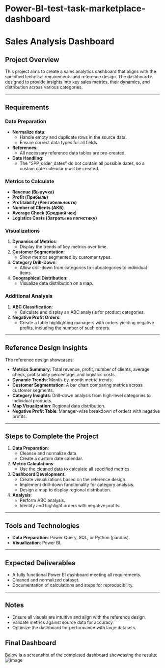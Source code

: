 # Power-BI-test-task-marketplace-dashboard

# Sales Analysis Dashboard

## Project Overview
This project aims to create a sales analytics dashboard that aligns with the specified technical requirements and reference design. The dashboard is designed to provide insights into key sales metrics, their dynamics, and distribution across various categories.

---

## Requirements
### Data Preparation
- **Normalize data**:
  - Handle empty and duplicate rows in the source data.
  - Ensure correct data types for all fields.
- **References**:
  - All necessary reference data tables are pre-created.
- **Date Handling**:
  - The "SPP_order_dates" do not contain all possible dates, so a custom date calendar must be created.

### Metrics to Calculate
- **Revenue (Выручка)**
- **Profit (Прибыль)**
- **Profitability (Рентабельность)**
- **Number of Clients (АКБ)**
- **Average Check (Средний чек)**
- **Logistics Costs (Затраты на логистику)**

### Visualizations
1. **Dynamics of Metrics**:
   - Display the trends of key metrics over time.
2. **Customer Segmentation**:
   - Show metrics segmented by customer types.
3. **Category Drill-Down**:
   - Allow drill-down from categories to subcategories to individual items.
4. **Geographical Distribution**:
   - Visualize data distribution on a map.

### Additional Analysis
1. **ABC Classification**:
   - Calculate and display an ABC analysis for product categories.
2. **Negative Profit Orders**:
   - Create a table highlighting managers with orders yielding negative profits, including the number of such orders.

---

## Reference Design Insights
The reference design showcases:
- **Metrics Summary**: Total revenue, profit, number of clients, average check, profitability percentage, and logistics costs.
- **Dynamic Trends**: Month-by-month metric trends.
- **Customer Segmentation**: A bar chart comparing metrics across customer segments.
- **Category Insights**: Drill-down analysis from high-level categories to individual products.
- **Map Visualization**: Regional data distribution.
- **Negative Profit Table**: Manager-wise breakdown of orders with negative profits.

---

## Steps to Complete the Project
1. **Data Preparation**:
   - Cleanse and normalize data.
   - Create a custom date calendar.
2. **Metric Calculations**:
   - Use the cleaned data to calculate all specified metrics.
3. **Dashboard Development**:
   - Create visualizations based on the reference design.
   - Implement drill-down functionality for category analysis.
   - Design a map to display regional distribution.
4. **Analysis**:
   - Perform ABC analysis.
   - Identify and highlight orders with negative profits.

---

## Tools and Technologies
- **Data Preparation**: Power Query, SQL, or Python (pandas).
- **Visualization**: Power BI.

---

## Expected Deliverables
- A fully functional Power BI dashboard meeting all requirements.
- Cleaned and normalized dataset.
- Documentation of calculations and steps for reproducibility.

---

## Notes
- Ensure all visuals are intuitive and align with the reference design.
- Validate metrics against source data for accuracy.
- Optimize the dashboard for performance with large datasets.

## Final Dashboard

Below is a screenshot of the completed dashboard showcasing the results:
![image](https://github.com/user-attachments/assets/23e206f5-a8d1-4959-9af6-5526827b1a83)
